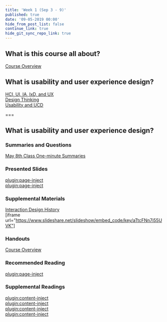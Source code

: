 ```yaml
---
title: 'Week 1 (Sep 3 - 9)'
published: true
date: '09-05-2019 00:00'
hide_from_post_list: false
continue_link: true
hide_git_sync_repo_link: true
---
```


## What is this course all about?

[Course Overview](../../presentations/placeholder-slide?target=_blank)

## What is usability and user experience design?
[HCI, UI, IA, IxD, and UX](../../presentations/placeholder-slide?target=_blank#/placeholder-slide-4)  
[Design Thinking](../../presentations/placeholder-slide?target=_blank#/placeholder-slide-5)  
[Usability and UCD](../../presentations/placeholder-slide?target=_blank#/placeholder-slide-6)  

===

## **What is usability and user experience design?**

### Summaries and Questions  
[May 8th Class One-minute Summaries](https://canvas.sfu.ca/courses/44038/assignments/347269)

### Presented Slides  
[plugin:page-inject](../../weekly-presentations/week-01-1)  
[plugin:page-inject](../../weekly-presentations/week-01-2)  

### Supplemental Materials  
[Interaction Design History](http://www.slideshare.net/mrettig/interaction-design-history)  
[iframe url="https://www.slideshare.net/slideshow/embed_code/key/aTtcFNn7i55UVK"]

### Handouts  
[Course Overview](https://canvas.sfu.ca/courses/44038/files/folder/Handouts/Course%20Overview)  

### Recommended Reading  
[plugin:page-inject](../../weekly-readings/week-01)

### Supplemental Readings  
[plugin:content-inject](../../ux-techniques-guide/what-does-a-holistic-user-experience-design-process-look-like/design-ethics)  
[plugin:content-inject](../../ux-techniques-guide/what-is-usability-and-user-experience-design/usability)  
[plugin:content-inject](../../ux-techniques-guide/what-does-a-holistic-user-experience-design-process-look-like/user-centered-design)  
[plugin:content-inject](../../ux-techniques-guide/what-is-usability-and-user-experience-design/user-experience-design)  
